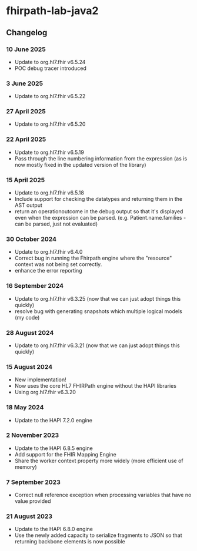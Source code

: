 # fhirpath-lab-java2

## Changelog

### 10 June 2025
* Update to org.hl7.fhir v6.5.24
* POC debug tracer introduced

### 3 June 2025
* Update to org.hl7.fhir v6.5.22

### 27 April 2025
* Update to org.hl7.fhir v6.5.20

### 22 April 2025
* Update to org.hl7.fhir v6.5.19
* Pass through the line numbering information from the expression (as is now mostly fixed in the updated version of the library)

### 15 April 2025
* Update to org.hl7.fhir v6.5.18
* Include support for checking the datatypes and returning them in the AST output
* return an operationoutcome in the debug output so that it's displayed even when the expression can be parsed.
   (e.g. Patient.name.families - can be parsed, just not evaluated)

### 30 October 2024
* Update to org.hl7.fhir v6.4.0
* Correct bug in running the Fhirpath engine where the "resource" context was not being set correctly.
* enhance the error reporting

### 16 September 2024
* Update to org.hl7.fhir v6.3.25 (now that we can just adopt things this quickly)
* resolve bug with generating snapshots which multiple logical models (my code)

### 28 August 2024
* Update to org.hl7.fhir v6.3.21 (now that we can just adopt things this quickly)

### 15 August 2024
* New implementation! 
* Now uses the core HL7 FHIRPath engine without the HAPI libraries
* Using org.hl7.fhir v6.3.20

### 18 May 2024
* Update to the HAPI 7.2.0 engine

### 2 November 2023
* Update to the HAPI 6.8.5 engine
* Add support for the FHIR Mapping Engine
* Share the worker context property more widely (more efficient use of memory)

### 7 September 2023
* Correct null reference exception when processing variables that have no value provided

### 21 August 2023
* Update to the HAPI 6.8.0 engine
* Use the newly added capacity to serialize fragments to JSON so that returning backbone elements is now possible
